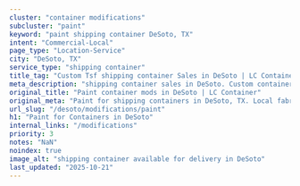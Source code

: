 ```yaml
---
cluster: "container modifications"
subcluster: "paint"
keyword: "paint shipping container DeSoto, TX"
intent: "Commercial-Local"
page_type: "Location-Service"
city: "DeSoto, TX"
service_type: "shipping container"
title_tag: "Custom Tsf shipping container Sales in DeSoto | LC Container"
meta_description: "shipping container sales in DeSoto. Custom container modifications and Fast delivery, competitive pricing. Serving modifications area. Quote ID: YS3. Call (214) 524-4168 for your free quote today."
original_title: "Paint container mods in DeSoto | LC Container"
original_meta: "Paint for shipping containers in DeSoto, TX. Local fabrication & pro install. LC Container — Since 2003. Get a quote."
url_slug: "/desoto/modifications/paint"
h1: "Paint for Containers in DeSoto"
internal_links: "/modifications"
priority: 3
notes: "NaN"
noindex: true
image_alt: "shipping container available for delivery in DeSoto"
last_updated: "2025-10-21"
---
```


<!-- TODO: Add unique city/inventory copy, images, and internal links here. -->
